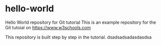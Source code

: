 # hello-world
Hello World repository for Git tutorial
This is an example repository for the Git tutoial on https://www.w3schools.com

This repository is built step by step in the tutorial.
dsadsadsadasdasdsa
